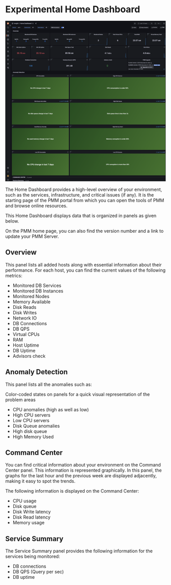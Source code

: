 # Experimental Home Dashboard

![!image](../../_images/PMM_Home_Dashboard.png)


The Home Dashboard provides a high-level overview of your environment, such as the services, infrastructure, and critical issues (if any). It is the starting page of the PMM portal from which you can open the tools of PMM and browse online resources.

This Home Dashboard displays data that is organized in panels as given below.

On the PMM home page, you can also find the version number and a link to update your PMM Server.


## Overview

This panel lists all added hosts along with essential information about their performance. For each host, you can find the current values of the following metrics:

* Monitored DB Services
* Monitored DB Instances
* Monitored Nodes
* Memory Available
* Disk Reads
* Disk Writes
* Network IO
* DB Connections
* DB QPS
* Virtual CPUs
* RAM
* Host Uptime
* DB Uptime
* Advisors check

## Anomaly Detection

This panel lists all the anomalies such as:

Color-coded states on panels for a quick visual representation of the problem areas

* CPU anomalies (high as well as low)
* High CPU servers
* Low CPU servers
* Disk Queue anomalies
* High disk queue
* High Memory Used

## Command Center

You can find critical information about your environment on the Command Center panel. This information is represented graphically. In this panel, the graphs for the last hour and the previous week are displayed adjacently, making it easy to spot the trends.

The following information is displayed on the Command Center:

- CPU usage
- Disk queue
- Disk Write latency
- Disk Read latency
- Memory usage

## Service Summary

The Service Summary panel provides the following information for the services being monitored:

* DB connections
* DB QPS (Query per sec)
* DB uptime










